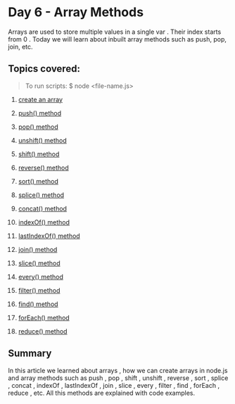 # Day 6 - Array Methods

Arrays are used to store multiple values in a single var . Their index starts from 0 . Today we will learn about inbuilt array methods such as push, pop, join, etc.

## Topics covered:

> To run scripts: \$ node <file-name.js>

1. [create an array]()

2. [push() method]()

3. [pop() method]()

4. [unshift() method]()

5. [shift() method]()

6. [reverse() method]()

7. [sort() method]()

8. [splice() method]()

9. [concat() method]()

10. [indexOf() method]()

11. [lastIndexOf() method]()

12. [join() method]()

13. [slice() method]()

14. [every() method]()

15. [filter() method]()

16. [find() method]()

17. [forEach() method]()

18. [reduce() method]()

## Summary

In this article we learned about arrays , how we can create arrays in node.js and array methods such as push , pop , shift , unshift , reverse , sort , splice , concat , indexOf , lastIndexOf , join , slice , every , filter , find , forEach , reduce , etc. All this methods are explained with code examples.

